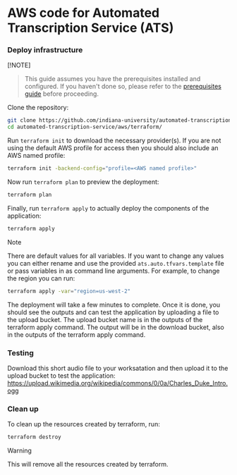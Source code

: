 # AWS code for Automated Transcription Service (ATS)
### Deploy infrastructure

[!NOTE]
>This guide assumes you have the prerequisites installed and configured. If you haven't done so, please refer to the [prerequisites guide](../doc/prerequisites.md) before proceeding.

Clone the repository:

```bash
git clone https://github.com/indiana-university/automated-transcription-service.git
cd automated-transcription-service/aws/terraform/
```

Run `terraform init` to download the necessary provider(s). If you are not using the default AWS profile for access then you should also include an AWS named profile:

```bash
terraform init -backend-config="profile=<AWS named profile>"
```

Now run `terraform plan` to preview the deployment:

```bash
terraform plan
```

Finally, run `terraform apply` to actually deploy the components of the application:

```bash
terraform apply
```

>[!NOTE]
>There are default values for all variables. If you want to change any values you can either rename and use the provided `ats.auto.tfvars.template` file or pass variables in as command line arguments. For example, to change the region you can run:

```bash
terraform apply -var="region=us-west-2"
```

The deployment will take a few minutes to complete. Once it is done, you should see the outputs and can test the application by uploading a file to the upload bucket. The upload bucket name is in the outputs of the terraform apply command. The output will be in the download bucket, also in the outputs of the terraform apply command.

### Testing
Download this short audio file to your worksatation and then upload it to the upload bucket to test the application: https://upload.wikimedia.org/wikipedia/commons/0/0a/Charles_Duke_Intro.ogg


### Clean up
To clean up the resources created by terraform, run:

```bash
terraform destroy
```
>[!WARNING]
>This will remove all the resources created by terraform.
